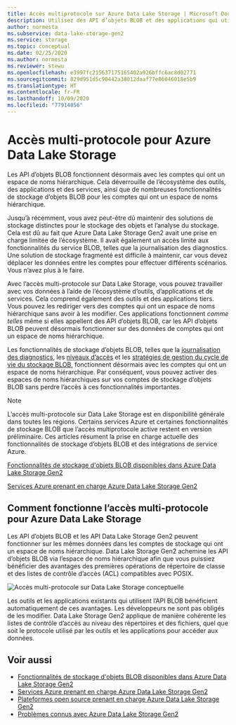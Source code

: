 ```yaml
---
title: Accès multiprotocole sur Azure Data Lake Storage | Microsoft Docs
description: Utilisez des API d’objets BLOB et des applications qui utilisent des API d’objets BLOB avec Azure Data Lake Storage Gen2.
author: normesta
ms.subservice: data-lake-storage-gen2
ms.service: storage
ms.topic: conceptual
ms.date: 02/25/2020
ms.author: normesta
ms.reviewer: stewu
ms.openlocfilehash: e3997fc215637175165402a926bffc6ac8d02771
ms.sourcegitcommit: 829d951d5c90442a38012daaf77e86046018e5b9
ms.translationtype: HT
ms.contentlocale: fr-FR
ms.lasthandoff: 10/09/2020
ms.locfileid: "77914856"
---
```

# <a name="multi-protocol-access-on-azure-data-lake-storage"></a>Accès multi-protocole pour Azure Data Lake Storage

Les API d’objets BLOB fonctionnent désormais avec les comptes qui ont un espace de noms hiérarchique. Cela déverrouille de l’écosystème des outils, des applications et des services, ainsi que de nombreuses fonctionnalités de stockage d’objets BLOB pour les comptes qui ont un espace de noms hiérarchique.

Jusqu’à récemment, vous avez peut-être dû maintenir des solutions de stockage distinctes pour le stockage des objets et l’analyse du stockage. Cela est dû au fait que Azure Data Lake Storage Gen2 avait une prise en charge limitée de l’écosystème. Il avait également un accès limité aux fonctionnalités du service BLOB, telles que la journalisation des diagnostics. Une solution de stockage fragmenté est difficile à maintenir, car vous devez déplacer les données entre les comptes pour effectuer différents scénarios. Vous n’avez plus à le faire.

Avec l’accès multi-protocole sur Data Lake Storage, vous pouvez travailler avec vos données à l’aide de l’écosystème d’outils, d’applications et de services. Cela comprend également des outils et des applications tiers. Vous pouvez les rediriger vers des comptes qui ont un espace de noms hiérarchique sans avoir à les modifier. Ces applications fonctionnent *comme telles* même si elles appellent des API d’objets BLOB, car les API d’objets BLOB peuvent désormais fonctionner sur des données de comptes qui ont un espace de noms hiérarchique.

Les fonctionnalités de stockage d’objets BLOB, telles que la [journalisation des diagnostics](../common/storage-analytics-logging.md), les [niveaux d’accès](storage-blob-storage-tiers.md) et les [stratégies de gestion du cycle de vie du stockage BLOB](storage-lifecycle-management-concepts.md), fonctionnent désormais avec les comptes qui ont un espace de noms hiérarchique. Par conséquent, vous pouvez activer des espaces de noms hiérarchiques sur vos comptes de stockage d’objets BLOB sans perdre l’accès à ces fonctionnalités importantes. 

> [!NOTE]
> L’accès multi-protocole sur Data Lake Storage est en disponibilité générale dans toutes les régions. Certains services Azure et certaines fonctionnalités de stockage BLOB que l’accès multiprotocole active restent en version préliminaire.  Ces articles résument la prise en charge actuelle des fonctionnalités de stockage d’objets BLOB et des intégrations de service Azure. 
>
> [Fonctionnalités de stockage d'objets BLOB disponibles dans Azure Data Lake Storage Gen2](data-lake-storage-supported-blob-storage-features.md)
>
>[Services Azure prenant en charge Azure Data Lake Storage Gen2](data-lake-storage-supported-azure-services.md)

## <a name="how-multi-protocol-access-on-data-lake-storage-works"></a>Comment fonctionne l’accès multi-protocole pour Azure Data Lake Storage

Les API d’objets BLOB et les API Data Lake Storage Gen2 peuvent fonctionner sur les mêmes données dans les comptes de stockage qui ont un espace de noms hiérarchique. Data Lake Storage Gen2 achemine les API d’objets BLOB via l’espace de noms hiérarchique afin que vous puissiez bénéficier des avantages des premières opérations de répertoire de classe et des listes de contrôle d’accès (ACL) compatibles avec POSIX. 

![Accès multi-protocole sur Data Lake Storage conceptuelle](./media/data-lake-storage-interop/interop-concept.png) 

Les outils et les applications existants qui utilisent l’API BLOB bénéficient automatiquement de ces avantages. Les développeurs ne sont pas obligés de les modifier. Data Lake Storage Gen2 applique de manière cohérente les listes de contrôle d’accès au niveau des répertoires et des fichiers, quel que soit le protocole utilisé par les outils et les applications pour accéder aux données. 

## <a name="see-also"></a>Voir aussi

- [Fonctionnalités de stockage d'objets BLOB disponibles dans Azure Data Lake Storage Gen2](data-lake-storage-supported-blob-storage-features.md)
- [Services Azure prenant en charge Azure Data Lake Storage Gen2](data-lake-storage-supported-azure-services.md)
- [Plateformes open source prenant en charge Azure Data Lake Storage Gen2](data-lake-storage-supported-open-source-platforms.md)
- [Problèmes connus avec Azure Data Lake Storage Gen2](data-lake-storage-known-issues.md)





